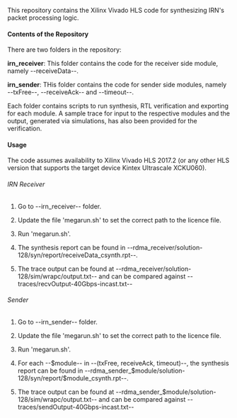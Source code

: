 This repository contains the Xilinx Vivado HLS code for synthesizing IRN's packet processing logic.

#### Contents of the Repository

There are two folders in the repository:

**irn_receiver**: This folder contains the code for the receiver side module, namely --receiveData--.

**irn_sender**: THis folder contains the code for sender side modules, namely --txFree--, --receiveAck-- and --timeout--.

Each folder contains scripts to run synthesis, RTL verification and exporting for each module. A sample trace for input to the respective modules and the output, generated via simulations, has also been provided for the verification. 

#### Usage

The code assumes availability to Xilinx Vivado HLS 2017.2 (or any other HLS version that supports the target device Kintex Ultrascale XCKU060).

###### IRN Receiver

1. Go to --irn_receiver-- folder.

2. Update the file 'megarun.sh' to set the correct path to the licence file. 

3. Run 'megarun.sh'.

4. The synthesis report can be found in --rdma_receiver/solution-128/syn/report/receiveData_csynth.rpt--.  

5. The trace output can be found at --rdma_receiver/solution-128/sim/wrapc/output.txt-- and can be compared against --traces/recvOutput-40Gbps-incast.txt--

###### Sender

1. Go to --irn_sender-- folder.

2. Update the file 'megarun.sh' to set the correct path to the licence file. 

3. Run 'megarun.sh'.

4. For each --$module-- in --(txFree, receiveAck, timeout)--, the synthesis report can be found in --rdma_sender_$module/solution-128/syn/report/$module_csynth.rpt--.  

5. The trace output can be found at --rdma_sender_$module/solution-128/sim/wrapc/output.txt-- and can be compared against --traces/sendOutput-40Gbps-incast.txt--
